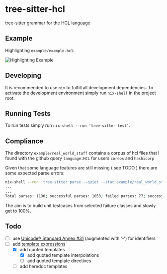# tree-sitter-hcl

tree-sitter grammar for the [HCL](https://github.com/hashicorp/hcl/blob/main/hclsyntax/spec.md) language

## Example

Highlighting `example/example.hcl`:

![Highlighting Example](https://i.imgur.com/sgFcxLK.png)

## Developing

It is recommended to use `nix` to fulfill all development dependencies. To activate the development environment simply run `nix-shell` in the project root.

## Running Tests

To run tests simply run `nix-shell --run 'tree-sitter test'`.

## Compliance

The directory `example/real_world_stuff` contains a corpus of hcl files that I found with the github query `language:HCL` for users `coreos` and `hashicorp`

Given that some language features are still missing ( see TODO ) there are some expected parse errors:

```bash
nix-shell --run 'tree-sitter parse --quiet --stat example/real_world_stuff/*/*'
...
...
Total parses: 1130; successful parses: 1053; failed parses: 77; success percentage: 93.19%

```

The aim is to build unit testcases from selected failure classes and slowly get to 100%. 


## Todo

* [ ] use [Unicode® Standard Annex #31](https://www.unicode.org/reports/tr31/) (augmented with '-') for identifiers
* [ ] add [template expressions](https://github.com/hashicorp/hcl/blob/main/hclsyntax/spec.md#template-expressions)
  * [x] add quoted templates
    * [x] add quoted template interpolations
    * [ ] add quoted template directives
  * [ ] add heredoc templates
